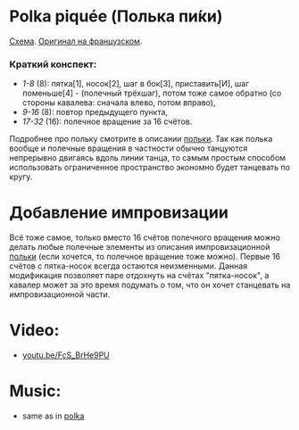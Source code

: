 Polka piquée (Полька пи́ки)
========
[Схема](https://translate.google.ru/translate?hl=en&sl=fr&tl=ru&u=http%3A%2F%2Fdansesbretonnes.gwalarn.org%2Fdanses%2Fpolka_piquee.html&sandbox=1). [Оригинал на французском](http://dansesbretonnes.gwalarn.org/danses/polka_piquee.html).

### Краткий конспект:

- _1-8_ (8): пятка[1], носок[2], шаг в бок[3], приставить[И], шаг поменьше[4] - (полечный трёхшаг), потом тоже самое обратно (со стороны кавалева: сначала влево, потом вправо),
- _9-16_ (8): повтор предыдущего пункта,
- _17-32_ (16): полечное вращение за 16 счётов.

Подробнее про польку смотрите в описании [польки](polka.md). Так как полька вообще и полечные вращения в частности обычно танцуются непрерывно двигаясь вдоль линии танца, то самым простым способом использовать ограниченное пространство экономно будет танцевать по кругу.

Добавление импровизации
=======================
Всё тоже самое, только вместо 16 счётов полечного вращения можно делать любые полечные элементы из описания импровизационной [польки](polka.md) (если хочется, то полечное вращение тоже можно). Первые 16 счётов с пятка-носок всегда остаются неизменными. Данная модификация позволяет паре отдохнуть на счётах "пятка-носок", а кавалер может за это время подумать о том, что он хочет станцевать на импровизационной части.

Video:
======
- [youtu.be/FcS_BrHe9PU](https://www.youtube.com/watch?v=FcS_BrHe9PU)

Music:
======
- same as in [polka](polka.md)
